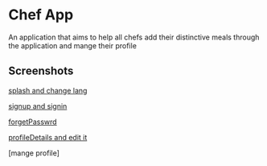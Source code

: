 
# Chef App
An application that aims to help all chefs add their distinctive meals through the application and mange their profile


##  Screenshots
[splash and change lang](https://github.com/AyaNasserEzat/chef-app/blob/master/screenshots/splash.jpeg?raw=true)


[signup and signin](https://github.com/AyaNasserEzat/chef-app/blob/master/screenshots/sign.jpeg?raw=true)

[forgetPasswrd](https://github.com/AyaNasserEzat/chef-app/blob/master/screenshots/forgetPasswrd.jpeg?raw=true)

[profileDetails and edit it](https://github.com/AyaNasserEzat/chef-app/blob/master/screenshots/profileDetails.jpeg?raw=true)

[mange profile]
